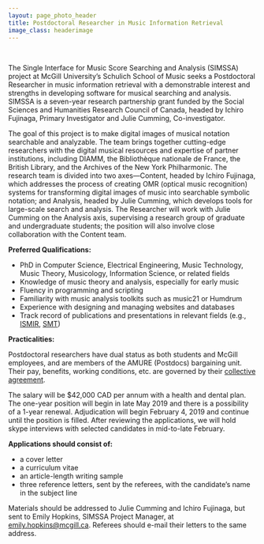 ```yaml
---
layout: page_photo_header
title: Postdoctoral Researcher in Music Information Retrieval
image_class: headerimage
---
```

<br>  

The Single Interface for Music Score Searching and Analysis (SIMSSA) project at McGill University’s Schulich School of Music seeks a Postdoctoral Researcher in music information retrieval with a demonstrable interest and strengths in developing software for musical searching and analysis. SIMSSA is a seven-year research partnership grant funded by the Social Sciences and Humanities Research Council of Canada, headed by Ichiro Fujinaga, Primary Investigator and Julie Cumming, Co-investigator.

The goal of this project is to make digital images of musical notation searchable and analyzable. The team brings together cutting-edge researchers with the digital musical resources and expertise of partner institutions, including DIAMM, the Bibliothèque nationale de France, the British Library, and the Archives of the New York Philharmonic. The research team is divided into two axes—Content, headed by Ichiro Fujinaga, which addresses the process of creating OMR (optical music recognition) systems for transforming digital images of music into searchable symbolic notation; and Analysis, headed by Julie Cumming, which develops tools for large-scale search and analysis. The Researcher will work with Julie Cumming on the Analysis axis, supervising a research group of graduate and undergraduate students; the position will also involve close collaboration with the Content team.

**Preferred Qualifications:**

- PhD in Computer Science, Electrical Engineering, Music Technology, Music Theory,  Musicology, Information Science, or related fields
- Knowledge of music theory and analysis, especially for early music
- Fluency in programming and scripting
- Familiarity with music analysis toolkits such as music21 or Humdrum
- Experience with designing and managing websites and databases
- Track record of publications and presentations in relevant fields (e.g., [ISMIR](https://www.ismir.net/), [SMT](https://societymusictheory.org/))

**Practicalities:**

Postdoctoral researchers have dual status as both students and McGill employees, and are members of the AMURE (Postdocs) bargaining unit. Their pay, benefits, working conditions, etc. are governed by their [collective agreement](https://mcgill.ca/hr/files/hr/postdoctoral_fellows_-_arbitral_decision_-_collective_agreement.pdf).

The salary will be $42,000 CAD per annum with a health and dental plan. The one-year position will begin in late May 2019 and there is a possibility of a 1-year renewal. Adjudication will begin February 4, 2019 and continue until the position is filled. After reviewing the applications, we will hold skype interviews with selected candidates in mid-to-late February.

**Applications should consist of:**  

- a cover letter
- a curriculum vitae
- an article-length writing sample
- three reference letters, sent by the referees, with the candidate’s name in the subject line

Materials should be addressed to Julie Cumming and Ichiro Fujinaga, but sent to Emily Hopkins, SIMSSA Project Manager, at <emily.hopkins@mcgill.ca>. Referees should e-mail their letters to the same address.
